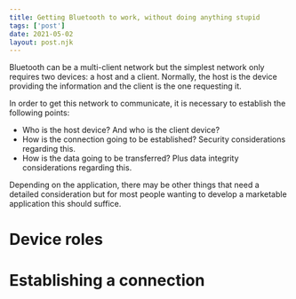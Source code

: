 ```yaml
---
title: Getting Bluetooth to work, without doing anything stupid
tags: ['post']
date: 2021-05-02
layout: post.njk
---
```

Bluetooth can be a multi-client network but the simplest network only requires two devices: a host and a client. Normally, the host is the device providing the information and the client is the one requesting it. 

In order to get this network to communicate, it is necessary to establish the following points:
- Who is the host device? And who is the client device?
- How is the connection going to be established? Security considerations regarding this.
- How is the data going to be transferred? Plus data integrity considerations regarding this.

Depending on the application, there may be other things that need a detailed consideration but for most people wanting to develop a marketable application this should suffice.

# Device roles


# Establishing a connection 

